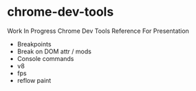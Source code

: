 chrome-dev-tools
================

Work In Progress Chrome Dev Tools Reference For Presentation

* Breakpoints
* Break on DOM attr / mods
* Console commands
* v8
* fps
* reflow paint
